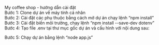 My coffee shop - hướng dẫn cài đặt  
Bước 1: Clone dự án về máy tính cá nhân  
Bước 2: Cài đặt các phụ thuộc bằng cách mở dự án chạy lệnh “npm install”  
Bước 3: Cài đặt biến môi trường, chạy lệnh “npm install --save-dev dotenv”  
Bước 4: Tạo file .env tại thư mục gốc dự án và cấu hình với nội dung sau:    


Bước 5: Chạy dự án bằng lệnh “node app.js”  
